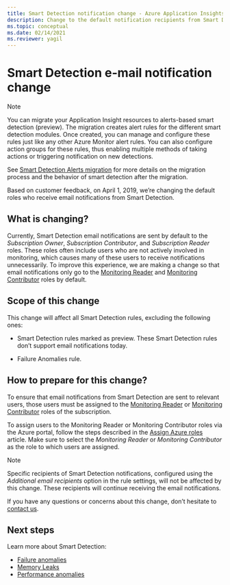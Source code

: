 ```yaml
---
title: Smart Detection notification change - Azure Application Insights
description: Change to the default notification recipients from Smart Detection. Smart Detection lets you monitor application traces with Azure Application Insights for unusual patterns in trace telemetry.
ms.topic: conceptual
ms.date: 02/14/2021
ms.reviewer: yagil
---
```

# Smart Detection e-mail notification change

>[!NOTE]
>You can migrate your Application Insight resources to alerts-based smart detection (preview). The migration creates alert rules for the different smart detection modules. Once created, you can manage and configure these rules just like any other Azure Monitor alert rules. You can also configure action groups for these rules, thus enabling multiple methods of taking actions or triggering notification on new detections.
>
> See [Smart Detection Alerts migration](./alerts-smart-detections-migration.md) for more details on the migration process and the behavior of smart detection after the migration.

Based on customer feedback, on April 1, 2019, we’re changing the default roles who receive email notifications from Smart Detection.

## What is changing?

Currently, Smart Detection email notifications are sent by default to the _Subscription Owner_, _Subscription Contributor_, and _Subscription Reader_ roles. These roles often include users who are not actively involved in monitoring, which causes many of these users to receive notifications unnecessarily. To improve this experience, we are making a change so that email notifications only go to the [Monitoring Reader](../../role-based-access-control/built-in-roles.md#monitoring-reader) and [Monitoring Contributor](../../role-based-access-control/built-in-roles.md#monitoring-contributor) roles by default.

## Scope of this change

This change will affect all Smart Detection rules, excluding the following ones:

* Smart Detection rules marked as preview. These Smart Detection rules don’t support email notifications today.

* Failure Anomalies rule.

## How to prepare for this change?

To ensure that email notifications from Smart Detection are sent to relevant users, those users must be assigned to the [Monitoring Reader](../../role-based-access-control/built-in-roles.md#monitoring-reader) or [Monitoring Contributor](../../role-based-access-control/built-in-roles.md#monitoring-contributor) roles of the subscription.

To assign users to the Monitoring Reader or Monitoring Contributor roles via the Azure portal, follow the steps described in the [Assign Azure roles](../../role-based-access-control/role-assignments-portal.md) article. Make sure to select the _Monitoring Reader_ or _Monitoring Contributor_ as the role to which users are assigned.

> [!NOTE]
> Specific recipients of Smart Detection notifications, configured using the _Additional email recipients_ option in the rule settings, will not be affected by this change. These recipients will continue receiving the email notifications.

If you have any questions or concerns about this change, don’t hesitate to [contact us](mailto:smart-alert-feedback@microsoft.com).

## Next steps

Learn more about Smart Detection:

- [Failure anomalies](./proactive-failure-diagnostics.md)
- [Memory Leaks](./proactive-potential-memory-leak.md)
- [Performance anomalies](./proactive-performance-diagnostics.md)

